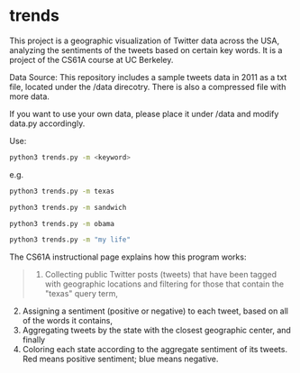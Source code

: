 trends
======

This project is a geographic visualization of Twitter data across the USA, analyzing the sentiments of the tweets based on certain key words. It is a project of the CS61A course at UC Berkeley.

Data Source:
This repository includes a sample tweets data in 2011 as a txt file, located under the /data direcotry. There is also a compressed file with more data.

If you want to use your own data, please place it under /data and modify data.py accordingly.

Use:
```bash
python3 trends.py -m <keyword>
```

e.g.

```bash
python3 trends.py -m texas
```

```bash
python3 trends.py -m sandwich
```

```bash
python3 trends.py -m obama
```

```bash
python3 trends.py -m "my life"
```

The CS61A instructional page explains how this program works:
> 1. Collecting public Twitter posts (tweets) that have been tagged with geographic locations and filtering for those that contain the "texas" query term,
2. Assigning a sentiment (positive or negative) to each tweet, based on all of the words it contains,
3. Aggregating tweets by the state with the closest geographic center, and finally
4. Coloring each state according to the aggregate sentiment of its tweets. Red means positive sentiment; blue means negative.
